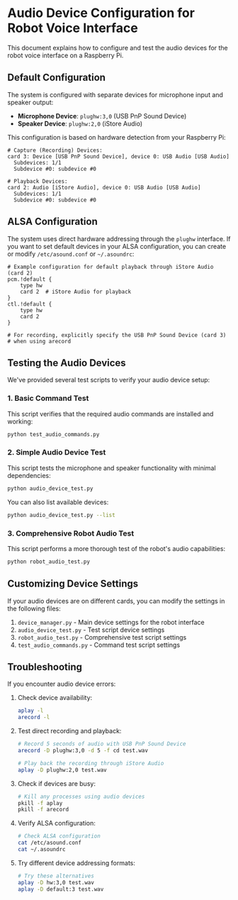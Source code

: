 # Audio Device Configuration for Robot Voice Interface

This document explains how to configure and test the audio devices for the robot voice interface on a Raspberry Pi.

## Default Configuration

The system is configured with separate devices for microphone input and speaker output:

- **Microphone Device**: `plughw:3,0` (USB PnP Sound Device)
- **Speaker Device**: `plughw:2,0` (iStore Audio)

This configuration is based on hardware detection from your Raspberry Pi:

```
# Capture (Recording) Devices:
card 3: Device [USB PnP Sound Device], device 0: USB Audio [USB Audio]
  Subdevices: 1/1
  Subdevice #0: subdevice #0

# Playback Devices:
card 2: Audio [iStore Audio], device 0: USB Audio [USB Audio]
  Subdevices: 1/1
  Subdevice #0: subdevice #0
```

## ALSA Configuration

The system uses direct hardware addressing through the `plughw` interface. If you want to set default devices in your ALSA configuration, you can create or modify `/etc/asound.conf` or `~/.asoundrc`:

```
# Example configuration for default playback through iStore Audio (card 2)
pcm.!default {
    type hw
    card 2  # iStore Audio for playback
}
ctl.!default {
    type hw
    card 2
}

# For recording, explicitly specify the USB PnP Sound Device (card 3)
# when using arecord
```

## Testing the Audio Devices

We've provided several test scripts to verify your audio device setup:

### 1. Basic Command Test

This script verifies that the required audio commands are installed and working:

```bash
python test_audio_commands.py
```

### 2. Simple Audio Device Test

This script tests the microphone and speaker functionality with minimal dependencies:

```bash
python audio_device_test.py
```

You can also list available devices:

```bash
python audio_device_test.py --list
```

### 3. Comprehensive Robot Audio Test

This script performs a more thorough test of the robot's audio capabilities:

```bash
python robot_audio_test.py
```

## Customizing Device Settings

If your audio devices are on different cards, you can modify the settings in the following files:

1. `device_manager.py` - Main device settings for the robot interface
2. `audio_device_test.py` - Test script device settings
3. `robot_audio_test.py` - Comprehensive test script settings
4. `test_audio_commands.py` - Command test script settings

## Troubleshooting

If you encounter audio device errors:

1. Check device availability:
   ```bash
   aplay -l
   arecord -l
   ```

2. Test direct recording and playback:
   ```bash
   # Record 5 seconds of audio with USB PnP Sound Device
   arecord -D plughw:3,0 -d 5 -f cd test.wav
   
   # Play back the recording through iStore Audio
   aplay -D plughw:2,0 test.wav
   ```

3. Check if devices are busy:
   ```bash
   # Kill any processes using audio devices
   pkill -f aplay
   pkill -f arecord
   ```

4. Verify ALSA configuration:
   ```bash
   # Check ALSA configuration
   cat /etc/asound.conf
   cat ~/.asoundrc
   ```

5. Try different device addressing formats:
   ```bash
   # Try these alternatives
   aplay -D hw:3,0 test.wav
   aplay -D default:3 test.wav
   ```